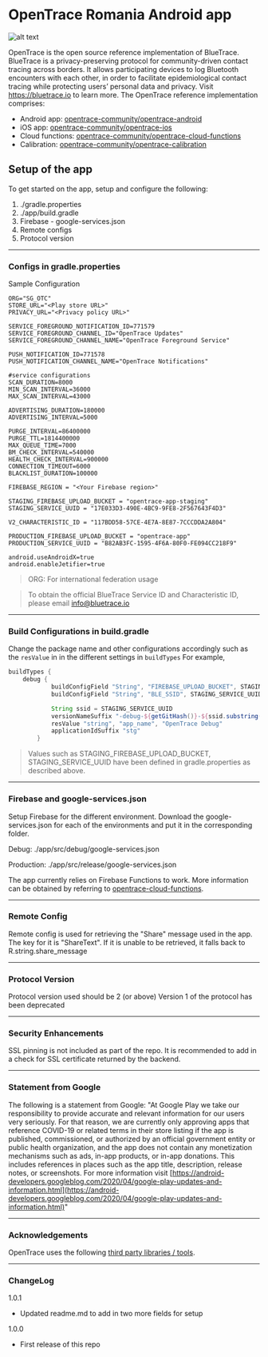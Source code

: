 # OpenTrace Romania Android app

![alt text](./OpenTrace.png "OpenTrace Logo")

OpenTrace is the open source reference implementation of BlueTrace.
BlueTrace is a privacy-preserving protocol for community-driven contact tracing across borders. It allows participating devices to log Bluetooth encounters with each other, in order to facilitate epidemiological contact tracing while protecting users’ personal data and privacy. Visit https://bluetrace.io to learn more.
The OpenTrace reference implementation comprises:
- Android app: [opentrace-community/opentrace-android](https://github.com/opentrace-community/opentrace-android)
- iOS app: [opentrace-community/opentrace-ios](https://github.com/opentrace-community/opentrace-ios)
- Cloud functions: [opentrace-community/opentrace-cloud-functions](https://github.com/opentrace-community/opentrace-cloud-functions)
- Calibration: [opentrace-community/opentrace-calibration](https://github.com/opentrace-community/opentrace-calibration)

## Setup of the app
To get started on the app, setup and configure the following:
1. ./gradle.properties
2. ./app/build.gradle
3. Firebase - google-services.json
4. Remote configs
5. Protocol version

---

### Configs in gradle.properties

Sample Configuration
```
ORG="SG_OTC"
STORE_URL="<Play store URL>"
PRIVACY_URL="<Privacy policy URL>"

SERVICE_FOREGROUND_NOTIFICATION_ID=771579
SERVICE_FOREGROUND_CHANNEL_ID="OpenTrace Updates"
SERVICE_FOREGROUND_CHANNEL_NAME="OpenTrace Foreground Service"

PUSH_NOTIFICATION_ID=771578
PUSH_NOTIFICATION_CHANNEL_NAME="OpenTrace Notifications"

#service configurations
SCAN_DURATION=8000
MIN_SCAN_INTERVAL=36000
MAX_SCAN_INTERVAL=43000

ADVERTISING_DURATION=180000
ADVERTISING_INTERVAL=5000

PURGE_INTERVAL=86400000
PURGE_TTL=1814400000
MAX_QUEUE_TIME=7000
BM_CHECK_INTERVAL=540000
HEALTH_CHECK_INTERVAL=900000
CONNECTION_TIMEOUT=6000
BLACKLIST_DURATION=100000

FIREBASE_REGION = "<Your Firebase region>"

STAGING_FIREBASE_UPLOAD_BUCKET = "opentrace-app-staging"
STAGING_SERVICE_UUID = "17E033D3-490E-4BC9-9FE8-2F567643F4D3"

V2_CHARACTERISTIC_ID = "117BDD58-57CE-4E7A-8E87-7CCCDDA2A804"

PRODUCTION_FIREBASE_UPLOAD_BUCKET = "opentrace-app"
PRODUCTION_SERVICE_UUID = "B82AB3FC-1595-4F6A-80F0-FE094CC218F9"

android.useAndroidX=true
android.enableJetifier=true
```

> ORG: For international federation usage

> To obtain the official BlueTrace Service ID and Characteristic ID, please email [info@bluetrace.io](mailto:info@bluetrace.io)

---

### Build Configurations in build.gradle
Change the package name and other configurations accordingly such as the `resValue` in  in the different settings in `buildTypes`
For example,
```groovy
buildTypes {
    debug {
            buildConfigField "String", "FIREBASE_UPLOAD_BUCKET", STAGING_FIREBASE_UPLOAD_BUCKET
            buildConfigField "String", "BLE_SSID", STAGING_SERVICE_UUID

            String ssid = STAGING_SERVICE_UUID
            versionNameSuffix "-debug-${getGitHash()}-${ssid.substring(ssid.length() - 5,ssid.length() - 1 )}"
            resValue "string", "app_name", "OpenTrace Debug"
            applicationIdSuffix "stg"
        }
```

> Values such as STAGING_FIREBASE_UPLOAD_BUCKET, STAGING_SERVICE_UUID have been defined in gradle.properties as described above.

---

### Firebase and google-services.json
Setup Firebase for the different environment.
Download the google-services.json for each of the environments and put it in the corresponding folder.

Debug: ./app/src/debug/google-services.json

Production: ./app/src/release/google-services.json

The app currently relies on Firebase Functions to work. More information can be obtained by referring to [opentrace-cloud-functions](https://github.com/opentrace-community/opentrace-cloud-functions).

---

### Remote Config
Remote config is used for retrieving the "Share" message used in the app.
The key for it is "ShareText". If it is unable to be retrieved, it falls back to R.string.share_message

---

### Protocol Version
Protocol version used should be 2 (or above)
Version 1 of the protocol has been deprecated

---

### Security Enhancements
SSL pinning is not included as part of the repo.
It is recommended to add in a check for SSL certificate returned by the backend.

---

### Statement from Google
The following is a statement from Google:
"At Google Play we take our responsibility to provide accurate and relevant information for our users very seriously. For that reason, we are currently only approving apps that reference COVID-19 or related terms in their store listing if the app is published, commissioned, or authorized by an official government entity or public health organization, and the app does not contain any monetization mechanisms such as ads, in-app products, or in-app donations. This includes references in places such as the app title, description, release notes, or screenshots.
For more information visit [https://android-developers.googleblog.com/2020/04/google-play-updates-and-information.html](https://android-developers.googleblog.com/2020/04/google-play-updates-and-information.html)"

---

### Acknowledgements
OpenTrace uses the following [third party libraries / tools](./ATTRIBUTION.md).

---

### ChangeLog

1.0.1
*   Updated readme.md to add in two more fields for setup

1.0.0
*   First release of this repo
